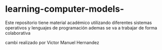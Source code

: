 # learning-computer-models-
Este repositorio tiene material académico utilizando diferentes sistemas operativos y lenguajes de programación 
ademas se va a trabajar de forma colaborativa 

cambi realizado por Victor Manuel Hernandez
